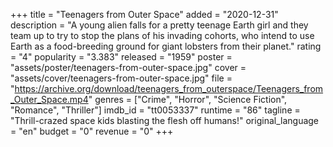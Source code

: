 +++
title = "Teenagers from Outer Space"
added = "2020-12-31"
description = "A young alien falls for a pretty teenage Earth girl and they team up to try to stop the plans of his invading cohorts, who intend to use Earth as a food-breeding ground for giant lobsters from their planet."
rating = "4"
popularity = "3.383"
released = "1959"
poster = "assets/poster/teenagers-from-outer-space.jpg"
cover = "assets/cover/teenagers-from-outer-space.jpg"
file = "https://archive.org/download/teenagers_from_outerspace/Teenagers_from_Outer_Space.mp4"
genres = ["Crime", "Horror", "Science Fiction", "Romance", "Thriller"]
imdb_id = "tt0053337"
runtime = "86"
tagline = "Thrill-crazed space kids blasting the flesh off humans!"
original_language = "en"
budget = "0"
revenue = "0"
+++
